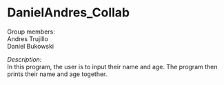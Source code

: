 # DanielAndres_Collab
Group members:<br>
Andres Trujillo<br>
Daniel Bukowski
  
<em> Description:</em> <br>
In this program, the user is to input their name and age. The program then prints their name and age together.
